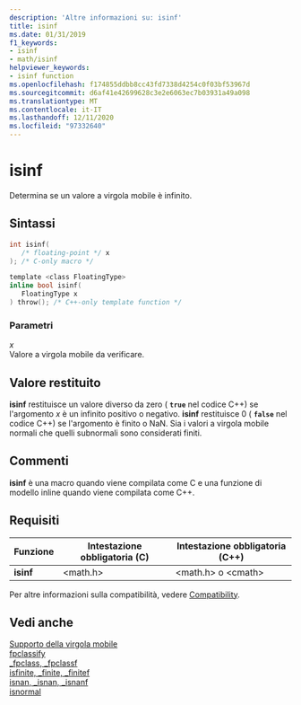 ```yaml
---
description: 'Altre informazioni su: isinf'
title: isinf
ms.date: 01/31/2019
f1_keywords:
- isinf
- math/isinf
helpviewer_keywords:
- isinf function
ms.openlocfilehash: f174855ddbb8cc43fd7338d4254c0f03bf53967d
ms.sourcegitcommit: d6af41e42699628c3e2e6063ec7b03931a49a098
ms.translationtype: MT
ms.contentlocale: it-IT
ms.lasthandoff: 12/11/2020
ms.locfileid: "97332640"
---
```

# <a name="isinf"></a>isinf

Determina se un valore a virgola mobile è infinito.

## <a name="syntax"></a>Sintassi

```C
int isinf(
   /* floating-point */ x
); /* C-only macro */

template <class FloatingType>
inline bool isinf(
   FloatingType x
) throw(); /* C++-only template function */
```

### <a name="parameters"></a>Parametri

*x*<br/>
Valore a virgola mobile da verificare.

## <a name="return-value"></a>Valore restituito

**isinf** restituisce un valore diverso da zero ( **`true`** nel codice C++) se l'argomento *x* è un infinito positivo o negativo. **isinf** restituisce 0 ( **`false`** nel codice C++) se l'argomento è finito o NaN. Sia i valori a virgola mobile normali che quelli subnormali sono considerati finiti.

## <a name="remarks"></a>Commenti

**isinf** è una macro quando viene compilata come C e una funzione di modello inline quando viene compilata come C++.

## <a name="requirements"></a>Requisiti

|Funzione|Intestazione obbligatoria (C)|Intestazione obbligatoria (C++)|
|--------------|---------------------------|-------------------------------|
|**isinf**|\<math.h>|\<math.h> o \<cmath>|

Per altre informazioni sulla compatibilità, vedere [Compatibility](../../c-runtime-library/compatibility.md).

## <a name="see-also"></a>Vedi anche

[Supporto della virgola mobile](../../c-runtime-library/floating-point-support.md)<br/>
[fpclassify](fpclassify.md)<br/>
[_fpclass, _fpclassf](fpclass-fpclassf.md)<br/>
[isfinite, _finite, _finitef](finite-finitef.md)<br/>
[isnan, _isnan, _isnanf](isnan-isnan-isnanf.md)<br/>
[isnormal](isnormal.md)<br/>
